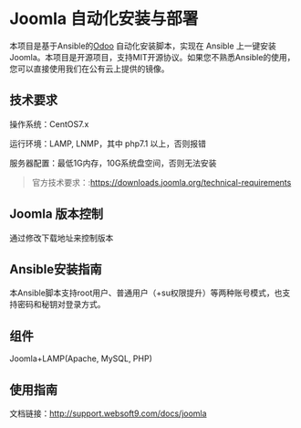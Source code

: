 # Joomla 自动化安装与部署

本项目是基于Ansible的[Odoo](https://joomla.org) 自动化安装脚本，实现在 Ansible 上一键安装 Joomla。本项目是开源项目，支持MIT开源协议。如果您不熟悉Ansible的使用，您可以直接使用我们在公有云上提供的镜像。

## 技术要求

操作系统：CentOS7.x

运行环境：LAMP, LNMP，其中 php7.1 以上，否则报错

服务器配置：最低1G内存，10G系统盘空间，否则无法安装

> 官方技术要求：:https://downloads.joomla.org/technical-requirements

## Joomla 版本控制

通过修改下载地址来控制版本

## Ansible安装指南

本Ansible脚本支持root用户、普通用户（+su权限提升）等两种账号模式，也支持密码和秘钥对登录方式。

## 组件

Joomla+LAMP(Apache, MySQL, PHP)

## 使用指南

文档链接：http://support.websoft9.com/docs/joomla
